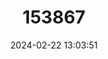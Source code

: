 ---
title: "153867"
category: "Cambarus brimleyorum"
draft: false
date: 2024-02-22 13:03:51
languages:
  English: ["Valley River Crayfish"]
---